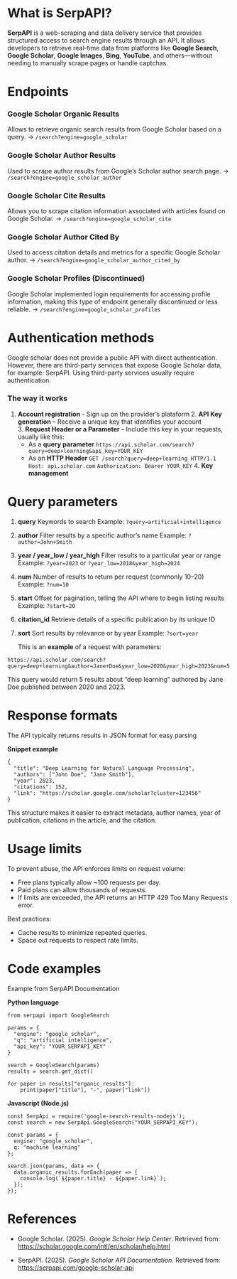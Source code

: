 # What is SerpAPI?
**SerpAPI** is a web-scraping and data delivery service that provides structured access to search engine results through an API. It allows developers to retrieve real-time data from platforms like **Google Search**, **Google Scholar**, **Google Images**, **Bing**, **YouTube**, and others—without needing to manually scrape pages or handle captchas.

# Endpoints

### Google Scholar Organic Results
Allows to retrieve organic search results from Google Scholar based on a query.
-> `/search?engine=google_scholar`

### Google Scholar Author Results
Used to scrape author results from Google’s Scholar author search page.
-> `/search?engine=google_scholar_author`

### Google Scholar Cite Results
Allows you to scrape citation information associated with articles found on Google Scholar.
-> `/search?engine=google_scholar_cite`

### Google Scholar Author Cited By
Used to access citation details and metrics for a specific Google Scholar author.
-> `/search?engine=google_scholar_author_cited_by`

### Google Scholar Profiles (Discontinued)
Google Scholar implemented login requirements for accessing profile information, making this type of endpoint generally discontinued or less reliable.
-> `/search?engine=google_scholar_profiles`


# Authentication methods

Google scholar does not provide a public API with direct authentication. However, there are third-party services that expose Google Scholar data, for example: SerpAPI. Using third-party services usually require authentication.

### **The way it works**

1. **Account registration** - Sign up on the provider’s plataform
2. **API Key generation** – Receive a unique key that identifies your account
3. **Request Header or a Parameter** – Include this key in your requests, usually like this:
	- As a **query** **parameter**
		``https://api.scholar.com/search?query=deep+learning&api_key=YOUR_KEY``
	- As an **HTTP Header**
		``GET /search?query=deep+learning HTTP/1.1``
		``Host: api.scholar.com``
		``Authorization: Bearer YOUR_KEY``
4. **Key management**


# Query parameters
1. **query**
	Keywords to search
	Example: ``?query=artificial+intelligence`` 

2. **author**
	Filter results by a specific author’s name
	Example:  ``?author=John+Smith`` 

3. **year / year_low / year_high**
	Filter results to a particular year or range
	Example: ``?year=2023`` or ``?year_low=2018&year_high=2024``

4. **num**
	Number of results to return per request (commonly 10–20)
	Example: ``?num=10``

5. **start**
	Offset for pagination, telling the API where to begin listing results
	Example: ``?start=20``

6. **citation_id**
	Retrieve details of a specific publication by its unique ID

7. **sort**
	Sort results by relevance or by year
	Example: ``?sort=year``
	
	This is an **example** of a request with parameters:
```
https://api.scholar.com/search?query=deep+learning&author=Jane+Doe&year_low=2020&year_high=2023&num=5
```
This query would return 5 results about “deep learning” authored by Jane Doe published between 2020 and 2023.


# Response formats
The API typically returns results in JSON format for easy parsing

**Snippet example**
```
{
  "title": "Deep Learning for Natural Language Processing",
  "authors": ["John Doe", "Jane Smith"],
  "year": 2023,
  "citations": 152,
  "link": "https://scholar.google.com/scholar?cluster=123456"
}
```

This structure makes it easier to extract metadata, author names, year of publication, citations in the article, and the citation.

# Usage limits
To prevent abuse, the API enforces limits on request volume:
- Free plans typically allow ~100 requests per day.
- Paid plans can allow thousands of requests.
- If limits are exceeded, the API returns an HTTP 429 Too Many Requests error.

Best practices:
- Cache results to minimize repeated queries.
- Space out requests to respect rate limits.


# Code examples
Example from SerpAPI Documentation

**Python language**
```
from serpapi import GoogleSearch

params = {
  "engine": "google_scholar",
  "q": "artificial intelligence",
  "api_key": "YOUR_SERPAPI_KEY"
}

search = GoogleSearch(params)
results = search.get_dict()

for paper in results["organic_results"]:
    print(paper["title"], "-", paper["link"])

```
**Javascript (Node.js)**
```
const SerpApi = require('google-search-results-nodejs');
const search = new SerpApi.GoogleSearch("YOUR_SERPAPI_KEY");

const params = {
  engine: "google_scholar",
  q: "machine learning"
};

search.json(params, data => {
  data.organic_results.forEach(paper => {
    console.log(`${paper.title} - ${paper.link}`);
  });
});
```



# References

- Google Scholar. (2025). _Google Scholar Help Center_. Retrieved from: https://scholar.google.com/intl/en/scholar/help.html

- SerpAPI. (2025). _Google Scholar API Documentation_. Retrieved from: https://serpapi.com/google-scholar-api